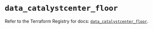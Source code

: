 # `data_catalystcenter_floor`

Refer to the Terraform Registry for docs: [`data_catalystcenter_floor`](https://registry.terraform.io/providers/ciscodevnet/catalystcenter/0.4.0/docs/data-sources/floor).
